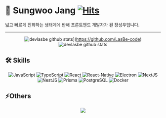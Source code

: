 # 📸 Sungwoo Jang [![Hits](https://hits.seeyoufarm.com/api/count/incr/badge.svg?url=https%3A%2F%2Fgithub.com%2FLasBe-code&count_bg=%23FF7600&title_bg=%23555555&icon=&icon_color=%23E7E7E7&title=hits&edge_flat=false)](https://hits.seeyoufarm.com)

넓고 빠르게 진화하는 생태계에 반해 프론트엔드 개발자가 된 장성우입니다.

---

<div align=center>

![devlasbe github stats](https://github-readme-stats.vercel.app/api/top-langs/?username=devlasbe&show_icons=true&hide_border=true&title_color=004386&icon_color=004386&layout=compact)](https://github.com/LasBe-code)
![devlasbe github stats](https://github-readme-stats.vercel.app/api?username=devlasbe&show_icons=true)

</div>

## 🛠 Skills

<div align=center>
 
![JavaScript](https://img.shields.io/badge/JavaScript-F7DF1E?&style=for-the-badge&logo=JavaScript&logoColor=white)
![TypeScript](https://img.shields.io/badge/TypeScript-1877f2?&style=for-the-badge&logo=TypeScript&logoColor=white)
![React](https://img.shields.io/badge/React-61DBFB?&style=for-the-badge&logo=React&logoColor=white)
![React-Native](https://img.shields.io/badge/ReactNative-61DBFB?&style=for-the-badge&logo=React&logoColor=white)
![Electron](https://img.shields.io/badge/Electron-47848F?&style=for-the-badge&logo=Electron&logoColor=white)
![NextJS](https://img.shields.io/badge/Next.js-000000?style=for-the-badge&logo=Next.js&logoColor=white)
![NestJS](https://img.shields.io/badge/NestJS-E0234E?style=for-the-badge&logo=NestJS&logoColor=white)
![Prisma](https://img.shields.io/badge/Prisma-2D3748?style=for-the-badge&logo=Prisma&logoColor=white)
![PostgreSQL](https://img.shields.io/badge/PostgreSQL-4169E1?style=for-the-badge&logo=PostgreSQL&logoColor=white)
![Docker](https://img.shields.io/badge/Docker-2496ED?style=for-the-badge&logo=Docker&logoColor=white)
 
</div>

## ⚡️Others

<div align=center>

<a href="https://lasbe.tistory.com/">
    <img 
        src="http://img.shields.io/badge/-Tech%20Blog-black.svg?style=for-the-badge&logo=TV Time&link=https://lasbe.tistory.com/"/>
</a>


</div>

